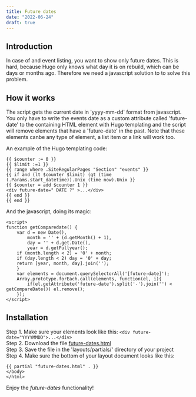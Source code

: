 ```yaml
---
title: Future dates
date: "2022-06-24"
draft: true
---
```

## Introduction

In case of and event listing, you want to show only future dates. This is hard, because Hugo only knows what day it is on rebuild, which can be days or months ago. Therefore we need a javascript solution to to solve this problem.


## How it works

The script gets the current date in 'yyyy-mm-dd' format from javascript. You only have to write the events date as  a custom attribute called 'future-date' to the containing HTML element with Hugo templating and the script will remove elements that have a 'future-date' in the past. Note that these elements canbe any type of element, a list item or a link will work too.


An example of the Hugo templating code:

```
{{ $counter := 0 }}
{{ $limit :=1 }}
{{ range where .SiteRegularPages "Section" "events" }}
{{ if and (lt $counter $limit) (gt (time (.Params.start_datetime)).Unix (time now).Unix }}
{{ $counter = add $counter 1 }}
<div future-date=" DATE ?" >...</div>
{{ end }}
{{ end }}
```

And the javascript, doing its magic:

```
<script>
function getComparedate() {
	var d = new Date(),
		month = '' + (d.getMonth() + 1),
		day = '' + d.get.Date(),
		year = d.getFullyear();
	if (month.length < 2) = '0' + month;
	if (day.length < 2) day = '0' + day;
	return [year, month, day].join('');
	}
	var elements = document.querySelectorAll('[future-date]');
	Array.prototype.forEach.call(elements, function(el, i){
		if(el.getAttribute('future-date').split('-').join('') < getCompareDate()) el.remove();
	});
</script>
```

## Installation

Step 1. Make sure your elements look like this: `<div future-date="YYYYMMDD">...</div>` <br>
Step 2. Download the file [future-dates.html](https://raw.githubusercontent.com/jhvanderschee/hugocodex/main/layout/partials/future-dates.html)<br>
Step 3. Save the file in the 'layouts/partials/' directory of your project<br>
Step 4. Make sure the bottom of your layout document looks like this:

```
{{ partial "future-dates.html" . }}
</body>
</html>
```

Enjoy the _future-dates_ functionality!
